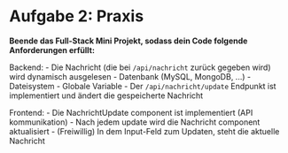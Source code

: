 # Aufgabe 2: Praxis

**Beende das Full-Stack Mini Projekt, sodass dein Code folgende Anforderungen erfüllt:**

Backend:
    - Die Nachricht (die bei `/api/nachricht` zurück gegeben wird) wird dynamisch ausgelesen
        - Datenbank (MySQL, MongoDB, ...)
        - Dateisystem
        - Globale Variable
    - Der `/api/nachricht/update` Endpunkt ist implementiert und ändert die gespeicherte Nachricht

Frontend:
    - Die NachrichtUpdate component ist implementiert (API kommunikation)
    - Nach jedem update wird die Nachricht component aktualisiert
    - (Freiwillig) In dem Input-Feld zum Updaten, steht die aktuelle Nachricht
